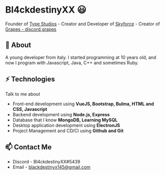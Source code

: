 # Bl4ckdestinyXX 😃
Founder of [Type Studios](https://discord.gg/USUhuUM3He) - Creator and Developer of  [Skyforce](https://discord.gg/xJ6Qmn2AWw) - Creator of [Grapes - discord.grapes](https://github.com/BlackdestinyXX/Grapes-discord.grapes)

## 🧐 About
A young developer from italy. I started programming at 10 years old, and now I program with Javascript, Java, C++ and sometimes Ruby.

## ⚡ Technologies
Talk to me about
- Front-end development using **VueJS, Bootstrap, Bulma, HTML and CSS, Javascript**
- Backend development using **Node.js, Express**
- Database that I know **MongoDB, Learning MySQL**
- Desktop application development using **ElectronJS**
- Project Management and CD/CI using **Github and Git**

## 📫 Contact Me
- Discord - Bl4ckdestinyXX#5439
- Email - blackdestinyx145@gmail.com
